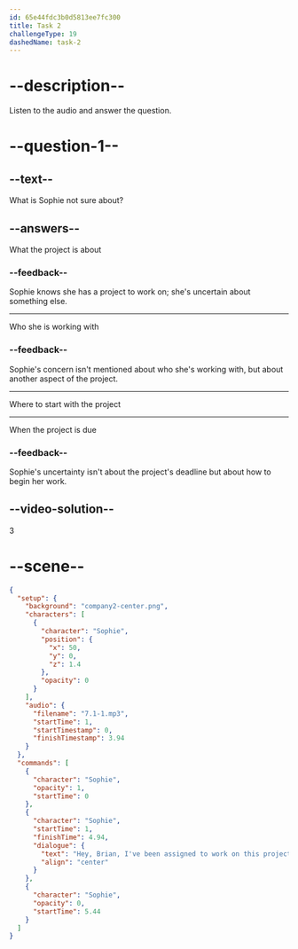 ```yaml
---
id: 65e44fdc3b0d5813ee7fc300
title: Task 2
challengeType: 19
dashedName: task-2
---
```


<!-- (Audio) Sophie: Hey Brian, I've been assigned to work on this project, and I'm not sure where to start. -->

# --description--

Listen to the audio and answer the question.

# --question-1--

## --text--

What is Sophie not sure about?

## --answers--

What the project is about

### --feedback--

Sophie knows she has a project to work on; she's uncertain about something else.

---

Who she is working with

### --feedback--

Sophie's concern isn't mentioned about who she's working with, but about another aspect of the project.

---

Where to start with the project

---

When the project is due

### --feedback--

Sophie's uncertainty isn't about the project's deadline but about how to begin her work.

## --video-solution--

3

# --scene--

```json
{
  "setup": {
    "background": "company2-center.png",
    "characters": [
      {
        "character": "Sophie",
        "position": {
          "x": 50,
          "y": 0,
          "z": 1.4
        },
        "opacity": 0
      }
    ],
    "audio": {
      "filename": "7.1-1.mp3",
      "startTime": 1,
      "startTimestamp": 0,
      "finishTimestamp": 3.94
    }
  },
  "commands": [
    {
      "character": "Sophie",
      "opacity": 1,
      "startTime": 0
    },
    {
      "character": "Sophie",
      "startTime": 1,
      "finishTime": 4.94,
      "dialogue": {
        "text": "Hey, Brian, I've been assigned to work on this project, and I'm not sure where to start.",
        "align": "center"
      }
    },
    {
      "character": "Sophie",
      "opacity": 0,
      "startTime": 5.44
    }
  ]
}
```
